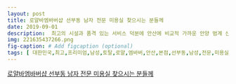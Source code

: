 ```yaml
---
layout: post
title: 로얄바엠바버샵 선부동 남자 전문 미용실 찾으시는 분들께 
date: 2019-09-01
description:  최고의 시설과 품격 있는 서비스 덕분에 안산에 비교적 가까운 안양 범계 산본 수원 동탄에서 거주하시는 분들뿐만 아니라 일산 인천 강남 등의 지역에서도 바버샵을 찾는 많은 남자분들께서 
img: 221635437266.png
fig-caption: # Add figcaption (optional)
tags: [ 대한민국,최고,프리미엄,남성,토탈,로얄,엠바버,안산,본점,선부동,남성,전문,미용실,바버샵,로얄,엠바버,소개,선부동,바버,선부동,미용실,로얄,엠바버,안산,본점,상록수역,출구,도보,거리,위치,대중교통,편의,또한,공영,주차장,바로,위치,비용,자가용,이용,방문,기도,로얄,엠바버,안산,본점,경기도,안산시,상록구,매화,차량,이용,경기도,안산시,상록구,본오동,상록수역,환승,주차장,검색,차비,개인,부담,평일,도로,불법,주차,과태로,부과,바로,주차장,주차,주차장,차비,대중교통,상록수역,출구,좌측,우측,로얄,엠바버,상록수역,도보,로얄,엠바버,안산,본점,안산,최대,규모,남자,전문,미용실,또한,안산,바버,네이버,후기,유지,대한민국,최고,프리미엄,남성,토탈,만큼,최고,인테리어,최고,서비스,모시,로얄,엠바버,안산,본점,방문,모든,고객,최선,서비스,품질,최고,퍼스,헤어스타일,결과물,위해,약제,운영,시간,디자이너,선생님,선택,네이버,예약,전화,상담,통해,예약,진행,예약,네이버,예약,로얄,바엠,바버샵,최고,품격,로얄,바엠,바버,영업,시간,평일,오후,오후,주말,오전,오후,야간,영업,퇴근,시술,최고,시설,품격,서비스,덕분,안산,비교,안양,범계,산본,수원,거주,일산,인천,강남,지역,바버샵,남자,방문,로얄,엠바버,안산,본점,전통,바버샵,헤어스타일,염색,탈색,헤어,모술,두피,클리,다양,미용,서비스,또한,항상,최고,품격,언제,부담,상담,문의 ]
---
```

[로얄바엠바버샵 선부동 남자 전문 미용실 찾으시는 분들께 ](https://blog.naver.com/eomjc0620?Redirect=Log&logNo=221635437266)